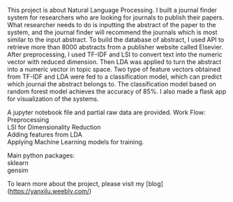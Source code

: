 This project is about Natural Language Processing. I built a journal finder system for researchers who are looking for journals to publish their papers. What researcher needs to do is inputting the abstract of the paper to the system, and the journal finder will recommend the journals which is most similar to the input abstract. To build the database of abstract, I used API to retrieve more than 8000 abstracts from a publisher website called Elsevier. After preprocessing, I used TF-IDF and LSI to convert text into the numeric vector with reduced dimension. Then LDA was applied to turn the abstract into a numeric vector in topic space. Two type of feature vectors obtained from TF-IDF and LDA were fed to a classification model, which can predict which journal the abstract belongs to. The classification model based on random forest model achieves the accuracy of 85%. I also made a flask app for visualization of the systems.

A jupyter notebook file and partial raw data are provided.
Work Flow: <br/>
Preprocessing <br/>
LSI for Dimensionality Reduction <br/>
Adding features from LDA <br/>
Applying Machine Learning models for training. <br/>

Main python packages:<br/>
sklearn<br/>
gensim<br/>



To learn more about the project, please visit my [blog] (https://yanxilu.weebly.com/)
